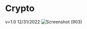 # Crypto
v=1.0 12/31/2022
![Screenshot (903)](https://user-images.githubusercontent.com/51805257/210155331-523b5e3e-521d-4e09-a405-271c314cf5dd.png)
